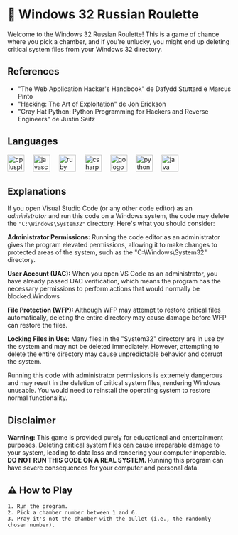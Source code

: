 
# 🎰 Windows 32 Russian Roulette    

Welcome to the Windows 32 Russian Roulette! This is a game of chance where you pick a chamber, and if you're unlucky, you might end up deleting critical system files from your Windows 32 directory.

## References
- "The Web Application Hacker's Handbook" de Dafydd Stuttard e Marcus Pinto
- "Hacking: The Art of Exploitation" de Jon Erickson
- "Gray Hat Python: Python Programming for Hackers and Reverse Engineers" de Justin Seitz
  
## Languages
<div align="left">
  <img src="https://skillicons.dev/icons?i=cpp" height="38" alt="cplusplus logo"  />
  <img width="12" />
  <img src="https://skillicons.dev/icons?i=js" height="38" alt="javascript logo"  />
  <img width="12" />
  <img src="https://skillicons.dev/icons?i=ruby" height="38" alt="ruby logo"  />
  <img width="12" />
  <img src="https://skillicons.dev/icons?i=cs" height="38" alt="csharp logo"  />
  <img width="12" />
  <img src="https://skillicons.dev/icons?i=go" height="38" alt="go logo"  />
  <img width="12" />
  <img src="https://skillicons.dev/icons?i=py" height="38" alt="python logo"  />
  <img width="12" />
  <img src="https://skillicons.dev/icons?i=java" height="38" alt="java logo"  />
</div>
  
## Explanations
If you open Visual Studio Code (or any other code editor) as an *administrator* and run this code on a Windows system, the code may delete the ```"C:\Windows\System32"``` directory. Here's what you should consider:

**Administrator Permissions:** Running the code editor as an administrator gives the program elevated permissions, allowing it to make changes to protected areas of the system, such as the "C:\Windows\System32" directory. 

**User Account (UAC):** When you open VS Code as an administrator, you have already passed UAC verification, which means the program has the necessary permissions to perform actions that would normally be blocked.Windows 

**File Protection (WFP):** Although WFP may attempt to restore critical files automatically, deleting the entire directory may cause damage before WFP can restore the files. 

**Locking Files in Use:** Many files in the "System32" directory are in use by the system and may not be deleted immediately. However, attempting to delete the entire directory may cause unpredictable behavior and corrupt the system. 

Running this code with administrator permissions is extremely dangerous and may result in the deletion of critical system files, rendering Windows unusable. You would need to reinstall the operating system to restore normal functionality.

## Disclaimer

**Warning:** This game is provided purely for educational and entertainment purposes. Deleting critical system files can cause irreparable damage to your system, leading to data loss and rendering your computer inoperable.
**DO NOT RUN THIS CODE ON A REAL SYSTEM.** Running this program can have severe consequences for your computer and personal data.

## ⚠ How to Play
```
1. Run the program.
2. Pick a chamber number between 1 and 6.
3. Pray it's not the chamber with the bullet (i.e., the randomly chosen number).
```

